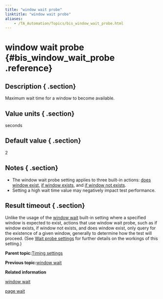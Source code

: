 ```yaml
--- 
title: "window wait probe"
linktitle: "window wait probe"
aliases: 
    - /TA_Automation/Topics/bis_window_wait_probe.html
---
```

# window wait probe {#bis_window_wait_probe .reference}

## Description { .section}

Maximum wait time for a window to become available.

## Value units { .section}

seconds

## Default value { .section}

2

## Notes { .section}

-   The window wait probe setting applies to three built-in actions: [does window exist](bia_does_window_exist.html), [if window exists](bia_if_window_exists.html), and [if window not exists](bia_if_window_not_exists.html).
-   Setting a high wait time value may negatively impact test performance.

## Result timeout { .section}

Unlike the usage of the [window wait](bis_window_wait.html) built-in setting where a specified window is expected to exist, actions that use window wait probe, such as if window exists, if window not exists, and does window exist, only query for the existence of a given window, generally to determine how the test will proceed. \(See [Wait probe settings](timing_wait_probe_settings.html) for further details on the workings of this setting.\)

**Parent topic:**[Timing settings](../../TA_Automation/Topics/bis_timing.html)

**Previous topic:**[window wait](../../TA_Automation/Topics/bis_window_wait.html)

**Related information**  


[window wait](../../TA_Automation/Topics/bis_window_wait.html)

[page wait](../../TA_Automation/Topics/bis_page_wait.html)

